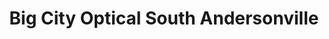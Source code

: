 ---
title: "Big City Optical South Andersonville"
url: /chicago/big-city-optical-south-andersonville/
shop: optician
---